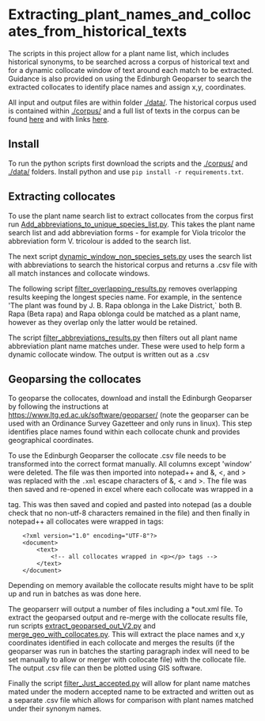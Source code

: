 # Extracting_plant_names_and_collocates_from_historical_texts

The scripts in this project allow for a plant name list, which includes historical synonyms, to be searched across a corpus of historical text and for a dynamic collocate window of text around each match to be extracted. Guidance is also provided on using the Edinburgh Geoparser to search the extracted collocates to identify place names and assign x,y, coordinates. 


All input and output files are within folder [./data/](./data/). The historical corpus used is contained within [./corpus/](./corpus/) and a full list of texts in the corpus can be found [here](./scripts/corpus/corpus_list.md) and with links [here](./scripts/corpus/corpus_meta.csv).


## Install

To run the python scripts first download the scripts and the [./corpus/](./corpus/) and [./data/](./data/) folders. Install python and use `pip install -r requirements.txt`. 


## Extracting collocates

To use the plant name search list to extract collocates from the corpus first run [Add_abbreviations_to_unique_species_list.py](./Add_abbreviations_to_unique_species_list.py). This takes the plant name search list and add abbreviation forms - for example for Viola tricolor the abbreviation form V. tricolour is added to the search list. 

The next script [dynamic_window_non_species_sets.py](./dynamic_window_non_species_sets.py) uses the search list with abbreviations to search the historical corpus and returns a .csv file with all match instances and collocate windows.

The following script [filter_overlapping_results.py](./filter_overlapping_results.py) removes overlapping results keeping the longest species name. For example, in the sentence 'The plant was found by J. B. Rapa oblonga in the Lake District,` both B. Rapa (Beta rapa) and Rapa oblonga could be matched as a plant name, however as they overlap only the latter would be retained. 

The script [filter_abbreviations_results.py](./filter_abbreviations_results.py) then filters out all plant name abbreviation plant name matches under. These were used to help form a dynamic collocate window. The output is written out as a .csv


## Geoparsing the collocates 

To geoparse the collocates, download and install the Edinburgh Geoparser by following the instructions at https://www.ltg.ed.ac.uk/software/geoparser/ (note the geoparser can be used with an Ordinance Survey Gazetteer and only runs in linux). This step identifies place names found within each collocate chunk and provides geographical coordinates.

To use the Edinburgh Geoparser the collocate .csv file needs to be transformed into the correct format manually. All columns except 'window' were deleted. The file was then imported into notepad++ and &, <, and > was replaced with the `.xml` escape characters of &amp;, &lt; and &gt;. The file was then saved and re-opened in excel where each collocate was wrapped in a <p></p> tag. This was then saved and copied and pasted into notepad (as a double check that no non-utf-8 characters remained in the file) and then finally in notepad++ all collocates were wrapped in tags:


        <?xml version="1.0" encoding="UTF-8"?>
        <document>
            <text>
                <!-- all collocates wrapped in <p></p> tags -->
            </text>
        </document>

Depending on memory available the collocate results might have to be split up and run in batches as was done here. 

The geoparserr will output a number of files including a *out.xml file. To extract the geoparsed output and re-merge with the collocate results file, run scripts [extract_geoparsed_out_V2.py](./extract_geoparsed_out_V2.py) and [merge_geo_with_collocates.py](./merge_geo_with_collocates.py). This will extract the place names and x,y coordinates identified in each collocate and merges the results (if the geoparser was run in batches the starting paragraph index will need to be set manually to allow or merger with collocate file) with the collocate file. The output .csv file can then be plotted using GIS software. 

Finally the script [filter_Just_accepted.py](./filter_Just_accepted.py) will allow for plant name matches mated under the modern accepted name to be extracted and written out as a separate .csv file which allows for comparison with plant names matched under their synonym names. 



